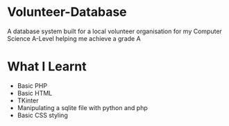 # Volunteer-Database
A database system built for a local volunteer organisation for my Computer Science A-Level helping me achieve a grade A

# What I Learnt
- Basic PHP
- Basic HTML
- TKinter
- Manipulating a sqlite file with python and php
- Basic CSS styling
